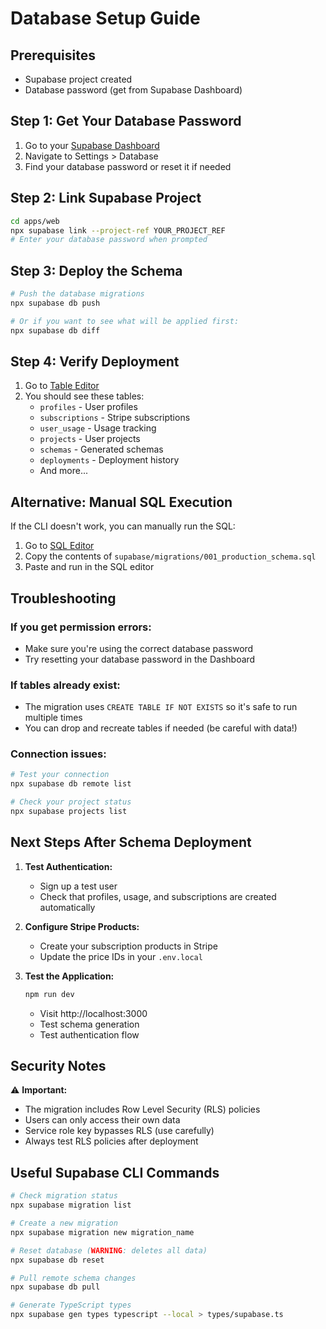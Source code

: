 # Database Setup Guide

## Prerequisites
- Supabase project created
- Database password (get from Supabase Dashboard)

## Step 1: Get Your Database Password

1. Go to your [Supabase Dashboard](https://supabase.com/dashboard/project/YOUR_PROJECT_REF/settings/database)
2. Navigate to Settings > Database
3. Find your database password or reset it if needed

## Step 2: Link Supabase Project

```bash
cd apps/web
npx supabase link --project-ref YOUR_PROJECT_REF
# Enter your database password when prompted
```

## Step 3: Deploy the Schema

```bash
# Push the database migrations
npx supabase db push

# Or if you want to see what will be applied first:
npx supabase db diff
```

## Step 4: Verify Deployment

1. Go to [Table Editor](https://supabase.com/dashboard/project/YOUR_PROJECT_REF/editor)
2. You should see these tables:
   - `profiles` - User profiles
   - `subscriptions` - Stripe subscriptions
   - `user_usage` - Usage tracking
   - `projects` - User projects
   - `schemas` - Generated schemas
   - `deployments` - Deployment history
   - And more...

## Alternative: Manual SQL Execution

If the CLI doesn't work, you can manually run the SQL:

1. Go to [SQL Editor](https://supabase.com/dashboard/project/YOUR_PROJECT_REF/sql/new)
2. Copy the contents of `supabase/migrations/001_production_schema.sql`
3. Paste and run in the SQL editor

## Troubleshooting

### If you get permission errors:
- Make sure you're using the correct database password
- Try resetting your database password in the Dashboard

### If tables already exist:
- The migration uses `CREATE TABLE IF NOT EXISTS` so it's safe to run multiple times
- You can drop and recreate tables if needed (be careful with data!)

### Connection issues:
```bash
# Test your connection
npx supabase db remote list

# Check your project status
npx supabase projects list
```

## Next Steps After Schema Deployment

1. **Test Authentication:**
   - Sign up a test user
   - Check that profiles, usage, and subscriptions are created automatically

2. **Configure Stripe Products:**
   - Create your subscription products in Stripe
   - Update the price IDs in your `.env.local`

3. **Test the Application:**
   ```bash
   npm run dev
   ```
   - Visit http://localhost:3000
   - Test schema generation
   - Test authentication flow

## Security Notes

⚠️ **Important:**
- The migration includes Row Level Security (RLS) policies
- Users can only access their own data
- Service role key bypasses RLS (use carefully)
- Always test RLS policies after deployment

## Useful Supabase CLI Commands

```bash
# Check migration status
npx supabase migration list

# Create a new migration
npx supabase migration new migration_name

# Reset database (WARNING: deletes all data)
npx supabase db reset

# Pull remote schema changes
npx supabase db pull

# Generate TypeScript types
npx supabase gen types typescript --local > types/supabase.ts
```